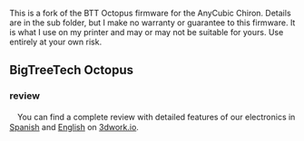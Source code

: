 This is a fork of the BTT Octopus firmware for the AnyCubic Chiron.  Details are in the sub folder, but I make no warranty or guarantee to this firmware.  It is what I use on my printer and may or may not be suitable for yours.  Use entirely at your own risk.

## BigTreeTech Octopus

### review
　You can find a complete review with detailed features of our electronics in [Spanish](https://3dwork.io/btt-octopus) and [English](https://3dwork.io/en/btt-octopus/) on [3dwork.io](https://3dwork.io/).
